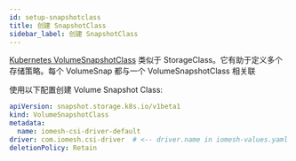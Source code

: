 ```yaml
---
id: setup-snapshotclass
title: 创建 SnapshotClass
sidebar_label: 创建 SnapshotClass
---
```


[Kubernetes VolumeSnapshotClass](https://kubernetes.io/docs/concepts/storage/volume-snapshot-classes/) 类似于 StorageClass。它有助于定义多个存储策略。每个 VolumeSnap 都与一个 VolumeSnapshotClass 相关联

使用以下配置创建 Volume Snapshot Class:

```yaml
apiVersion: snapshot.storage.k8s.io/v1beta1
kind: VolumeSnapshotClass
metadata:
  name: iomesh-csi-driver-default
driver: com.iomesh.csi-driver  # <-- driver.name in iomesh-values.yaml
deletionPolicy: Retain
```

